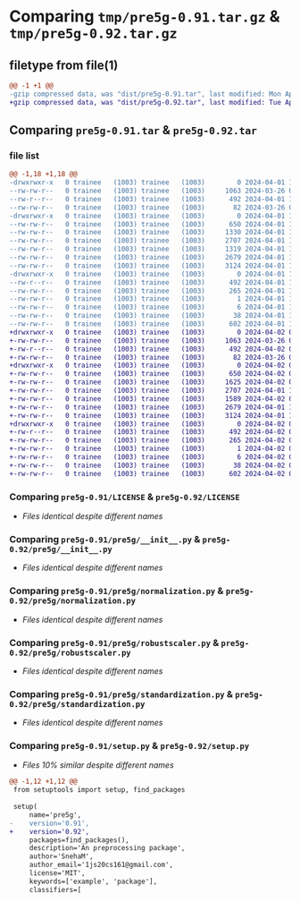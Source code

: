 # Comparing `tmp/pre5g-0.91.tar.gz` & `tmp/pre5g-0.92.tar.gz`

## filetype from file(1)

```diff
@@ -1 +1 @@
-gzip compressed data, was "dist/pre5g-0.91.tar", last modified: Mon Apr  1 11:34:33 2024, max compression
+gzip compressed data, was "dist/pre5g-0.92.tar", last modified: Tue Apr  2 05:40:17 2024, max compression
```

## Comparing `pre5g-0.91.tar` & `pre5g-0.92.tar`

### file list

```diff
@@ -1,18 +1,18 @@
-drwxrwxr-x   0 trainee   (1003) trainee   (1003)        0 2024-04-01 11:34:33.721542 pre5g-0.91/
--rw-rw-r--   0 trainee   (1003) trainee   (1003)     1063 2024-03-26 07:38:31.000000 pre5g-0.91/LICENSE
--rw-r--r--   0 trainee   (1003) trainee   (1003)      492 2024-04-01 11:34:33.720542 pre5g-0.91/PKG-INFO
--rw-rw-r--   0 trainee   (1003) trainee   (1003)       82 2024-03-26 07:39:06.000000 pre5g-0.91/README.md
-drwxrwxr-x   0 trainee   (1003) trainee   (1003)        0 2024-04-01 11:34:33.719542 pre5g-0.91/pre5g/
--rw-rw-r--   0 trainee   (1003) trainee   (1003)      650 2024-04-01 11:33:58.000000 pre5g-0.91/pre5g/__init__.py
--rw-rw-r--   0 trainee   (1003) trainee   (1003)     1330 2024-04-01 11:28:19.000000 pre5g-0.91/pre5g/labelen.py
--rw-rw-r--   0 trainee   (1003) trainee   (1003)     2707 2024-04-01 11:33:46.000000 pre5g-0.91/pre5g/normalization.py
--rw-rw-r--   0 trainee   (1003) trainee   (1003)     1319 2024-04-01 11:33:05.000000 pre5g-0.91/pre5g/onehoten.py
--rw-rw-r--   0 trainee   (1003) trainee   (1003)     2679 2024-04-01 11:29:12.000000 pre5g-0.91/pre5g/robustscaler.py
--rw-rw-r--   0 trainee   (1003) trainee   (1003)     3124 2024-04-01 11:33:29.000000 pre5g-0.91/pre5g/standardization.py
-drwxrwxr-x   0 trainee   (1003) trainee   (1003)        0 2024-04-01 11:34:33.720542 pre5g-0.91/pre5g.egg-info/
--rw-r--r--   0 trainee   (1003) trainee   (1003)      492 2024-04-01 11:34:33.000000 pre5g-0.91/pre5g.egg-info/PKG-INFO
--rw-rw-r--   0 trainee   (1003) trainee   (1003)      265 2024-04-01 11:34:33.000000 pre5g-0.91/pre5g.egg-info/SOURCES.txt
--rw-rw-r--   0 trainee   (1003) trainee   (1003)        1 2024-04-01 11:34:33.000000 pre5g-0.91/pre5g.egg-info/dependency_links.txt
--rw-rw-r--   0 trainee   (1003) trainee   (1003)        6 2024-04-01 11:34:33.000000 pre5g-0.91/pre5g.egg-info/top_level.txt
--rw-rw-r--   0 trainee   (1003) trainee   (1003)       38 2024-04-01 11:34:33.721542 pre5g-0.91/setup.cfg
--rw-rw-r--   0 trainee   (1003) trainee   (1003)      602 2024-04-01 11:34:17.000000 pre5g-0.91/setup.py
+drwxrwxr-x   0 trainee   (1003) trainee   (1003)        0 2024-04-02 05:40:17.381939 pre5g-0.92/
+-rw-rw-r--   0 trainee   (1003) trainee   (1003)     1063 2024-03-26 07:38:31.000000 pre5g-0.92/LICENSE
+-rw-r--r--   0 trainee   (1003) trainee   (1003)      492 2024-04-02 05:40:17.381939 pre5g-0.92/PKG-INFO
+-rw-rw-r--   0 trainee   (1003) trainee   (1003)       82 2024-03-26 07:39:06.000000 pre5g-0.92/README.md
+drwxrwxr-x   0 trainee   (1003) trainee   (1003)        0 2024-04-02 05:40:17.380939 pre5g-0.92/pre5g/
+-rw-rw-r--   0 trainee   (1003) trainee   (1003)      650 2024-04-02 05:39:34.000000 pre5g-0.92/pre5g/__init__.py
+-rw-rw-r--   0 trainee   (1003) trainee   (1003)     1625 2024-04-02 05:38:57.000000 pre5g-0.92/pre5g/labelen.py
+-rw-rw-r--   0 trainee   (1003) trainee   (1003)     2707 2024-04-01 11:33:46.000000 pre5g-0.92/pre5g/normalization.py
+-rw-rw-r--   0 trainee   (1003) trainee   (1003)     1589 2024-04-02 05:34:03.000000 pre5g-0.92/pre5g/onehoten.py
+-rw-rw-r--   0 trainee   (1003) trainee   (1003)     2679 2024-04-01 11:29:12.000000 pre5g-0.92/pre5g/robustscaler.py
+-rw-rw-r--   0 trainee   (1003) trainee   (1003)     3124 2024-04-01 11:39:06.000000 pre5g-0.92/pre5g/standardization.py
+drwxrwxr-x   0 trainee   (1003) trainee   (1003)        0 2024-04-02 05:40:17.380939 pre5g-0.92/pre5g.egg-info/
+-rw-r--r--   0 trainee   (1003) trainee   (1003)      492 2024-04-02 05:40:17.000000 pre5g-0.92/pre5g.egg-info/PKG-INFO
+-rw-rw-r--   0 trainee   (1003) trainee   (1003)      265 2024-04-02 05:40:17.000000 pre5g-0.92/pre5g.egg-info/SOURCES.txt
+-rw-rw-r--   0 trainee   (1003) trainee   (1003)        1 2024-04-02 05:40:17.000000 pre5g-0.92/pre5g.egg-info/dependency_links.txt
+-rw-rw-r--   0 trainee   (1003) trainee   (1003)        6 2024-04-02 05:40:17.000000 pre5g-0.92/pre5g.egg-info/top_level.txt
+-rw-rw-r--   0 trainee   (1003) trainee   (1003)       38 2024-04-02 05:40:17.381939 pre5g-0.92/setup.cfg
+-rw-rw-r--   0 trainee   (1003) trainee   (1003)      602 2024-04-02 05:39:45.000000 pre5g-0.92/setup.py
```

### Comparing `pre5g-0.91/LICENSE` & `pre5g-0.92/LICENSE`

 * *Files identical despite different names*

### Comparing `pre5g-0.91/pre5g/__init__.py` & `pre5g-0.92/pre5g/__init__.py`

 * *Files identical despite different names*

### Comparing `pre5g-0.91/pre5g/normalization.py` & `pre5g-0.92/pre5g/normalization.py`

 * *Files identical despite different names*

### Comparing `pre5g-0.91/pre5g/robustscaler.py` & `pre5g-0.92/pre5g/robustscaler.py`

 * *Files identical despite different names*

### Comparing `pre5g-0.91/pre5g/standardization.py` & `pre5g-0.92/pre5g/standardization.py`

 * *Files identical despite different names*

### Comparing `pre5g-0.91/setup.py` & `pre5g-0.92/setup.py`

 * *Files 10% similar despite different names*

```diff
@@ -1,12 +1,12 @@
 from setuptools import setup, find_packages
 
 setup(
     name='pre5g',
-    version='0.91',
+    version='0.92',
     packages=find_packages(),
     description='An preprocessing package',
     author='SnehaM',
     author_email='1js20cs161@gmail.com',
     license='MIT',
     keywords=['example', 'package'],
     classifiers=[
```

